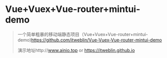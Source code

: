 # Vue+Vuex+Vue-router+mintui-demo

> 一个简单粗暴的移动端静态项目（Vue+Vuex+Vue-router+mintui-demo)https://github.com/itweblin/Vue-Vuex-Vue-router-mintui-demo
>
> 演示地址http://www.ainio.top  or  https://itweblin.github.io


